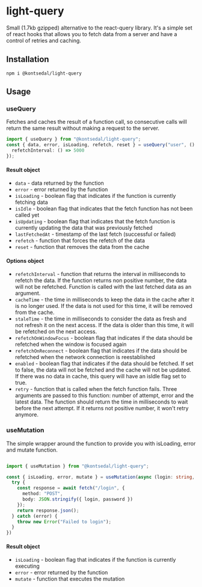 # light-query

Small (1.7kb gzipped) alternative to the react-query library. It's a simple set of react hooks that allows you to 
fetch data from a server and have a control of retries and caching.

## Installation

```shell
npm i @kontsedal/light-query
```

## Usage

### useQuery

Fetches and caches the result of a function call, so consecutive calls will return the same result without making a request to the server.

```typescript
import { useQuery } from "@kontsedal/light-query";
const { data, error, isLoading, refetch, reset } = useQuery("user", () => fetch("/user"), {
  refetchInterval: () => 5000
});

```

#### Result object

- `data` - data returned by the function
- `error` - error returned by the function
- `isLoading` - boolean flag that indicates if the function is currently fetching data
- `isIdle` - boolean flag that indicates that the fetch function has not been called yet
- `isUpdating` - boolean flag that indicates that the fetch function is currently updating the data that was previously fetched
- `lastFetchedAt` - timestamp of the last fetch (successful or failed)
- `refetch` - function that forces the refetch of the data
- `reset` - function that removes the data from the cache

#### Options object

- `refetchInterval` - function that returns the interval in milliseconds to refetch the data. If the function returns non positive number, the data will not be refetched. Function is called with the last fetched data as an argument.
- `cacheTime` - the time in milliseconds to keep the data in the cache after it is no longer used. If the data is not used for this time, it will be removed from the cache.
- `staleTime` - the time in milliseconds to consider the data as fresh and not refresh it on the next access. If the data is older than this time, it will be refetched on the next access.
- `refetchOnWindowFocus` - boolean flag that indicates if the data should be refetched when the window is focused again
- `refetchOnReconnect` - boolean flag that indicates if the data should be refetched when the network connection is reestablished
- `enabled` - boolean flag that indicates if the data should be fetched. If set to false, the data will not be fetched and the cache will not be updated. If there was no data in cache, this query will have an isIdle flag set to true.
- `retry` - function that is called when the fetch function fails. Three arguments are passed to this function: number of attempt, error and the latest data. The function should return the time in milliseconds to wait before the next attempt. If it returns not positive number, it won't retry anymore.


### useMutation

The simple wrapper around the function to provide you with isLoading, error and mutate function.

```typescript

import { useMutation } from "@kontsedal/light-query";

const { isLoading, error, mutate } = useMutation(async (login: string, password: string) => {
  try {
    const response = await fetch("/login", {
      method: "POST",
      body: JSON.stringify({ login, password })
    });
    return response.json();
  } catch (error) {
    throw new Error("Failed to login");
  }
})
```

#### Result object
- `isLoading` - boolean flag that indicates if the function is currently executing
- `error` - error returned by the function
- `mutate` - function that executes the mutation




